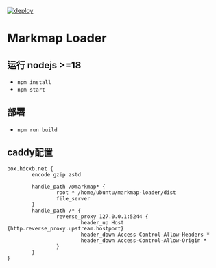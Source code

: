 [![deploy](https://github.com/nanqic/markmap-loader/actions/workflows/deploy.yml/badge.svg)](https://github.com/nanqic/markmap-loader/actions/workflows/deploy.yml)

# Markmap Loader

## 运行 nodejs >=18
- `npm install`
- `npm start`

## 部署
- `npm run build`

## caddy配置
``` Caddyfile
box.hdcxb.net {
        encode gzip zstd

        handle_path /@markmap* {
                root * /home/ubuntu/markmap-loader/dist
                file_server
        }
        handle_path /* {
                reverse_proxy 127.0.0.1:5244 {
                        header_up Host {http.reverse_proxy.upstream.hostport}
                        header_down Access-Control-Allow-Headers *
                        header_down Access-Control-Allow-Origin *
                }
        }
}
```
